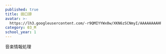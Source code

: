 ```yaml
---
published: true
title: 田口諒
avatar: >-
  https://lh3.googleusercontent.com/-r9QMIYYWx0w/XKN6zSCNmyI/AAAAAAAAHPQ/WadnUTHJ2Q0zufP_Ch0xfo1XqJZcjSdRACLcBGAs/s400/line_19210611723347.jpg
category: 03_M
school_year: 1
---
```

音楽情報処理
